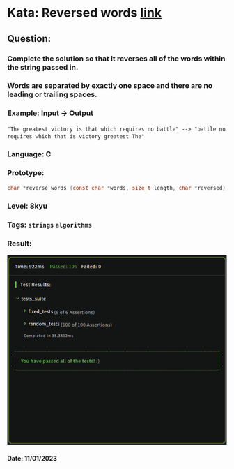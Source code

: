 # Kata: Reversed words [link](https://www.codewars.com/kata/51c8991dee245d7ddf00000e)  
## Question:  
### Complete the solution so that it reverses all of the words within the string passed in.  

### Words are separated by exactly one space and there are no leading or trailing spaces.  

### **Example: Input -> Output**  
`"The greatest victory is that which requires no battle" --> "battle no requires which that is victory greatest The"`  
### **Language: C** 
### **Prototype:**  
```c 
char *reverse_words (const char *words, size_t length, char *reversed);
```  
### **Level: 8kyu**  
### **Tags:** `strings` `algorithms`  
### **Result:**  
![Result](result.png)
#### Date: 11/01/2023  
